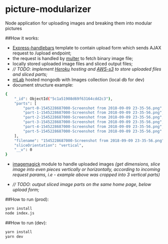 # picture-modularizer
Node application for uploading images and breaking them into modular pictures

##How it works:
* [Express-handlebars](https://github.com/ericf/express-handlebars) template to contain upload form which sends AJAX request to /upload endpoint;
* the request is handled by [multer](https://github.com/expressjs/multer) to fetch binary image file;
* locally stored uploaded image files and sliced output files;
* *// TODO: implement [Heroku](https://www.heroku.com) hosting and [AWS-s3](https://aws.amazon.com/s3/) to store uploaded files and sliced parts;*
* [mLab](https://mlab.com/) hosted mongodb with Images collection (local db for dev)
* document structure example:
    
```bash
{
    "_id": ObjectId("5c1a51908d69f63164cdd2c3"),
    "parts": [
        "part-0-1545228687000-Screenshot from 2018-09-09 23-35-56.png",
        "part-1-1545228687000-Screenshot from 2018-09-09 23-35-56.png",
        "part-2-1545228687000-Screenshot from 2018-09-09 23-35-56.png",
        "part-3-1545228687000-Screenshot from 2018-09-09 23-35-56.png",
        "part-4-1545228687000-Screenshot from 2018-09-09 23-35-56.png",
        "part-5-1545228687000-Screenshot from 2018-09-09 23-35-56.png"
    ],
    "filename": "1545228687000-Screenshot from 2018-09-09 23-35-56.png",
    "sliceOrientation": "vertical",
    "__v": 0
}
```
    
* [imagemagick](https://github.com/rsms/node-imagemagick) module to handle uploaded images *(get dimensions, slice image into even pieces vertically or horizontally, according to incoming request params, i.e - example above was cropped into 3 vertical parts)*

* *// TODO: output sliced image parts on the same home page, below upload form;*

##How to run (prod):
```bash
yarn install
node index.js
```

##How to run (dev):
```bash
yarn install
yarn dev
```
